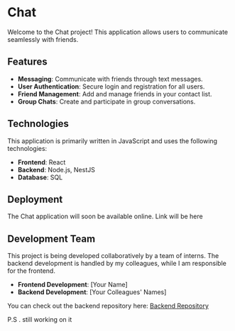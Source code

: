 # Chat

Welcome to the Chat project! This application allows users to communicate seamlessly with friends.

## Features

- **Messaging**: Communicate with friends through text messages.
- **User Authentication**: Secure login and registration for all users.
- **Friend Management**: Add and manage friends in your contact list.
- **Group Chats**: Create and participate in group conversations.

## Technologies

This application is primarily written in JavaScript and uses the following technologies:
- **Frontend**: React
- **Backend**: Node.js, NestJS
- **Database**: SQL

## Deployment

The Chat application will soon be available online. Link will be here

## Development Team

This project is being developed collaboratively by a team of interns. The backend development is handled by my colleagues, while I am responsible for the frontend.

- **Frontend Development**: [Your Name]
- **Backend Development**: [Your Colleagues' Names]

You can check out the backend repository here: [Backend Repository](https://github.com/Kuba123/chat-backend)

P.S .
still working on it